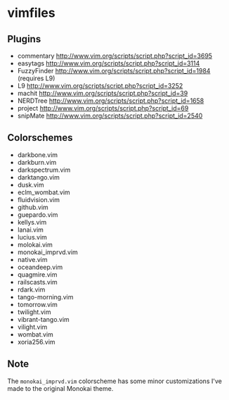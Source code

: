 # vimfiles

## Plugins

* commentary http://www.vim.org/scripts/script.php?script_id=3695
* easytags http://www.vim.org/scripts/script.php?script_id=3114
* FuzzyFinder http://www.vim.org/scripts/script.php?script_id=1984 (requires L9)
* L9 http://www.vim.org/scripts/script.php?script_id=3252
* machit http://www.vim.org/scripts/script.php?script_id=39
* NERDTree http://www.vim.org/scripts/script.php?script_id=1658
* project http://www.vim.org/scripts/script.php?script_id=69
* snipMate http://www.vim.org/scripts/script.php?script_id=2540

## Colorschemes

* darkbone.vim
* darkburn.vim
* darkspectrum.vim
* darktango.vim
* dusk.vim
* eclm_wombat.vim
* fluidvision.vim
* github.vim
* guepardo.vim
* kellys.vim
* lanai.vim
* lucius.vim
* molokai.vim
* monokai_imprvd.vim
* native.vim
* oceandeep.vim
* quagmire.vim
* railscasts.vim
* rdark.vim
* tango-morning.vim
* tomorrow.vim
* twilight.vim
* vibrant-tango.vim
* vilight.vim
* wombat.vim
* xoria256.vim

## Note
The `monokai_imprvd.vim` colorscheme has some minor customizations I've made to the original Monokai theme.

